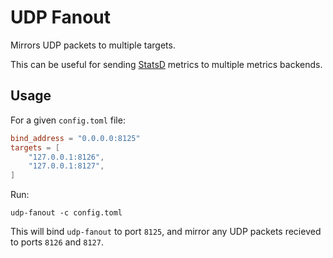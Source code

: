 # UDP Fanout

Mirrors UDP packets to multiple targets.

This can be useful for sending [StatsD](https://github.com/statsd/statsd) metrics to multiple metrics backends.

## Usage

For a given `config.toml` file:

```toml
bind_address = "0.0.0.0:8125"
targets = [
    "127.0.0.1:8126",
    "127.0.0.1:8127",
]
```

Run:

```
udp-fanout -c config.toml
```

This will bind `udp-fanout` to port `8125`, and mirror any UDP packets recieved to ports `8126` and `8127`.
